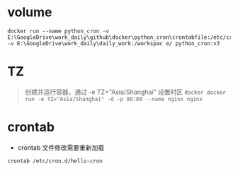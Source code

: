 <!--
 * @Author: longfengpili
 * @Date: 2019-10-13 10:33:02
 * @LastEditTime: 2019-10-13 10:34:28
 * @github: https://github.com/longfengpili
 -->
 
# volume
 ```docker
docker run --name python_cron -v E:\GoogleDrive\work_daily\github\docker\python_cron\crontabfile:/etc/cron.d/ -v E:\GoogleDrive\work_daily\daily_work:/workspac e/ python_cron:v3
 ```
# TZ
>  创建并运行容器，通过 -e TZ="Asia/Shanghai" 设置时区
     ```docker
     docker run -e TZ="Asia/Shanghai" -d -p 80:80 --name nginx nginx
     ```

# crontab
+ crontab 文件修改需要重新加载
```
crontab /etc/cron.d/hello-cron
```